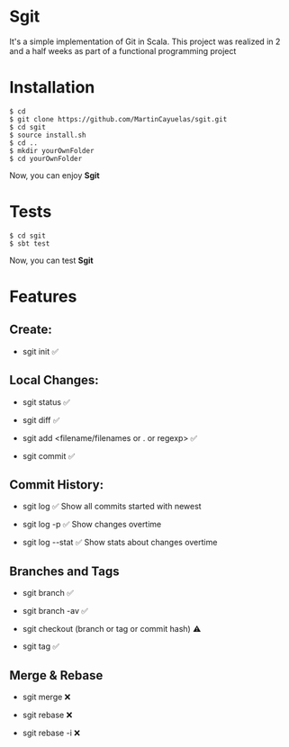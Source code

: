 #  Sgit
It's a simple implementation of Git in Scala. This project was realized in 2 and a half weeks as part of a functional programming project
 

#  Installation

```shell script
$ cd
$ git clone https://github.com/MartinCayuelas/sgit.git
$ cd sgit
$ source install.sh
$ cd ..
$ mkdir yourOwnFolder
$ cd yourOwnFolder
```

Now, you can enjoy **Sgit**

#  Tests

```shell script
$ cd sgit
$ sbt test
```
Now, you can test **Sgit**
# Features

## Create:
    
-   sgit init ✅ 
    
## Local Changes:
    
-   sgit status ✅ 
   
-   sgit diff ✅
    
-   sgit add <filename/filenames or . or regexp> ✅
    
-   sgit commit ✅
    
## Commit History:
    
-   sgit log  ✅
    Show all commits started with newest
    
-   sgit log -p  ✅
    Show changes overtime
    
-   sgit log --stat ✅
   Show stats about changes overtime  
      
    
## Branches and Tags
    

-   sgit branch <branch name>  ✅
    
-   sgit branch -av  ✅
  
-   sgit checkout  (branch or tag or commit hash) ⚠
    
-   sgit tag <tag name>  ✅
      
    
## Merge & Rebase
    

-   sgit merge <branch>  ❌
    
-   sgit rebase <branch> ❌
    
-   sgit rebase -i <commit hash or banch name> ❌
